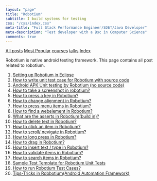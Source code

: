 ```yaml
---
layout: "page"
title: "Robotium"
subtitle: I build systems for testing
css: "/css/index.css"
meta-title: "Full Stack Performance Engineer/SDET/Java Developer"
meta-description: "Test developer with a Bsc in Computer Science"
comments: true
---
```

<div class="list-filters">
    <a href="/" class="list-filter filter-selected">All posts</a>
    <a href="/popular" class="list-filter">Most Popular</a>
    <a href="/courses" class="list-filter">courses</a>
	<a href="/talks" class="list-filter">talks</a>
    <a href="/tags" class="list-filter">Index</a>
</div>

Robotium is native android testing framework. This page contains all post related to robotium. 

1. [Setting up Robotium in Eclipse](http://shantonusarker.blogspot.com/2013/06/setting-up-robotium-in-eclipse_16.html)
2. [How to write unit test case for Robotium with source code](http://shantonusarker.blogspot.com/2013/06/how-to-write-test-case-in-robotium-with.html)
3. [Android APK Unit testing by Robotium (no source code)](http://shantonusarker.blogspot.com/2013/06/android-apkno-source-code-test-in.html)
4. [How to take a screenshot in robotium?](http://shantonusarker.blogspot.com/2013/05/how-to-take-screenshot-in-robotium.html)
5. [How to press a key in Robotium?](http://shantonusarker.blogspot.com/2013/05/how-to-press-key-in-robotium.html)
6. [How to change alignment in Robotium?](http://shantonusarker.blogspot.com/2013/05/how-to-change-alignment-in-robotium.html)
7. [How to press menu items in Robotium?](http://shantonusarker.blogspot.com/2013/05/how-to-press-menu-items-in-robotium.html)
8. [How to find a webelement in Robotium?](http://shantonusarker.blogspot.com/2013/05/how-to-find-webelement-in-robotium.html)
9. [What are the asserts in Robotium(build in)?](http://shantonusarker.blogspot.com/2013/05/what-are-asserts-in-robotiumbuild-in.html)
10. [How to delete text in Robotium?](http://shantonusarker.blogspot.com/2013/05/how-to-delete-text-in-robotium.html)
11. [How to click an item in Robotium?](http://shantonusarker.blogspot.com/2013/05/how-to-click-item-in-robotium.html)
12. [How to scroll/ nevigate in Robotium?](http://shantonusarker.blogspot.com/2013/05/how-to-scroll-nevigate-in-robotium.html)
13. [How to long press in Robotium?](http://shantonusarker.blogspot.com/2013/05/how-to-long-press-in-robotium.html)
14. [How to drag in Robotium?](http://shantonusarker.blogspot.com/2013/05/how-to-drag-in-robotium.html)
15. [How to insert text / type in Robotium?](http://shantonusarker.blogspot.com/2013/05/how-to-insert-text-type-in-robotium.html)
16. [How to validate items in Robotium?](http://shantonusarker.blogspot.com/2013/05/how-to-validate-items-in-robotium.html)
17. [How to search items in Robotium?](http://shantonusarker.blogspot.com/2013/05/how-to-search-items-in-robotium.html)
18. [Sample Test Template for Robotium Unit Tests](http://shantonusarker.blogspot.com/2013/06/tips-tricks-in-robbotiumandroid.html)
19. [How to run Robotium Test Cases? ](http://shantonusarker.blogspot.com/2013/06/tips-tricks-in-robbotiumandroid.html)
20. [Tips-Tricks in Robbotium(Android Automation Framework)](http://shantonusarker.blogspot.com/2013/06/tips-tricks-in-robbotiumandroid.html)